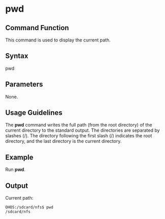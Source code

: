 # pwd


## Command Function

This command is used to display the current path.


## Syntax

pwd


## Parameters

None.


## Usage Guidelines

The **pwd** command writes the full path (from the root directory) of the current directory to the standard output. The directories are separated by slashes (/). The directory following the first slash (/) indicates the root directory, and the last directory is the current directory.


## Example

Run **pwd**.


## Output

Current path:


```
OHOS:/sdcard/nfs$ pwd
/sdcard/nfs
```
